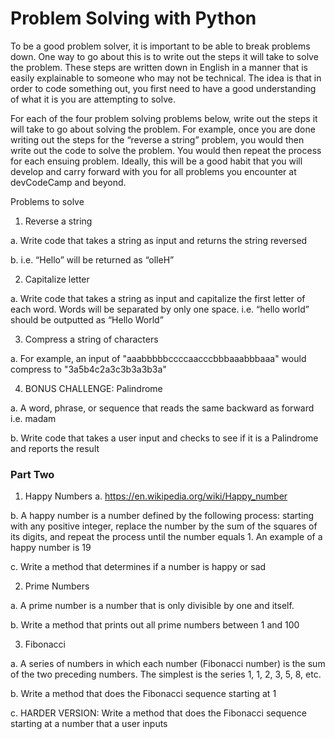 # Problem Solving with Python



To be a good problem solver, it is important to be able to break problems down. One way to go about this is to write out the steps it will take to solve the problem. These steps are written down in English in a manner that is easily explainable to someone who may not be technical. The idea is that in order to code something out, you first need to have a good understanding of what it is you are attempting to solve.

For each of the four problem solving problems below, write out the steps it will take to go about solving the problem. For example, once you are done writing out the steps for the “reverse a string” problem, you would then write out the code to solve the problem. You would then repeat the process for each ensuing problem. Ideally, this will be a good habit that you will develop and carry forward with you for all problems you encounter at devCodeCamp and beyond.

Problems to solve

1. Reverse a string

a. Write code that takes a string as input and returns the string reversed

b. i.e. “Hello” will be returned as “olleH”

2. Capitalize letter

a. Write code that takes a string as input and capitalize the first letter of each word. Words will be separated by only one space. i.e. “hello world” should be outputted as “Hello World”

3. Compress a string of characters

a. For example, an input of "aaabbbbbccccaacccbbbaaabbbaaa" would compress to "3a5b4c2a3c3b3a3b3a"

4. BONUS CHALLENGE: Palindrome

a. A word, phrase, or sequence that reads the same backward as forward i.e. madam

b. Write code that takes a user input and checks to see if it is a Palindrome and reports the result

### Part Two

1. Happy Numbers a. https://en.wikipedia.org/wiki/Happy_number

b. A happy number is a number defined by the following process: starting with any positive integer, replace the number by the sum of the squares of its digits, and repeat the process until the number equals 1. An example of a happy number is 19

c. Write a method that determines if a number is happy or sad

2. Prime Numbers

a. A prime number is a number that is only divisible by one and itself.

b. Write a method that prints out all prime numbers between 1 and 100

3. Fibonacci

a. A series of numbers in which each number (Fibonacci number) is the sum of the two preceding numbers. The simplest is the series 1, 1, 2, 3, 5, 8, etc.

b. Write a method that does the Fibonacci sequence starting at 1

c. HARDER VERSION: Write a method that does the Fibonacci sequence starting at a number that a user inputs

